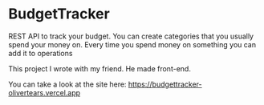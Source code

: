 # BudgetTracker

REST API to track your budget. You can create categories that you usually spend your money on.
Every time you spend money on something you can add it to operations 

This project I wrote with my friend. He made front-end.

You can take a look at the site here: https://budgettracker-olivertears.vercel.app

